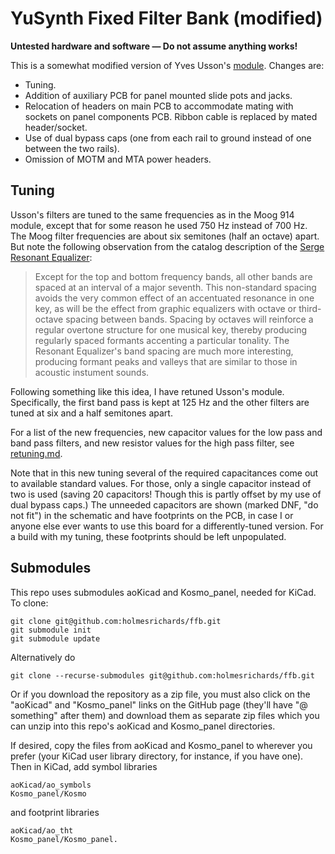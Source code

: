# YuSynth Fixed Filter Bank (modified)

**Untested hardware and software — Do not assume anything works!**

This is a somewhat modified version of Yves Usson's [module](https://www.yusynth.net/Modular/EN/BANK/index.html). Changes are:

* Tuning.
* Addition of auxiliary PCB for panel mounted slide pots and jacks.
* Relocation of headers on main PCB to accommodate mating with sockets on panel components PCB. Ribbon cable is replaced by mated header/socket.
* Use of dual bypass caps (one from each rail to ground instead of one between the two rails).
* Omission of MOTM and MTA power headers.

## Tuning
Usson's filters are tuned to the same frequencies as in the Moog 914 module, except that for some reason he used 750 Hz instead of 700 Hz. The Moog filter frequencies are about six semitones (half an octave) apart. But note the following observation from the catalog description of the [Serge Resonant Equalizer](https://www.elby-designs.com/webtek/cgs/serge/cgs202/cgs202.htm): 

> Except for the top and bottom frequency bands, all other bands are spaced at an interval of a major seventh. This non-standard spacing avoids the very common effect of an accentuated resonance in one key, as will be the effect from graphic equalizers with octave or third-octave spacing between bands. Spacing by octaves will reinforce a regular overtone structure for one musical key, thereby producing regularly spaced formants accenting a particular tonality. The Resonant Equalizer's band spacing are much more interesting, producing formant peaks and valleys that are similar to those in acoustic instument sounds.

Following something like this idea, I have retuned Usson's module. Specifically, the first band pass is kept at 125 Hz and the other filters are tuned at six and a half semitones apart. 

For a list of the new frequencies, new capacitor values for the low pass and band pass filters, and new resistor values for the high pass filter, see [retuning.md](Docs/retuning.md).

Note that in this new tuning several of the required capacitances come out to available standard values. For those, only a single capacitor instead of two is used (saving 20 capacitors! Though this is partly offset by my use of dual bypass caps.) The unneeded capacitors are shown (marked DNF, "do not fit") in the schematic and have footprints on the PCB, in case I or anyone else ever wants to use this board for a differently-tuned version. For a build with my tuning, these footprints should be left unpopulated.

## Submodules

This repo uses submodules aoKicad and Kosmo_panel, needed for KiCad. To clone:

```
git clone git@github.com:holmesrichards/ffb.git
git submodule init
git submodule update
```


Alternatively do

```
git clone --recurse-submodules git@github.com:holmesrichards/ffb.git
```

Or if you download the repository as a zip file, you must also click on the "aoKicad" and "Kosmo\_panel" links on the GitHub page (they'll have "@ something" after them) and download them as separate zip files which you can unzip into this repo's aoKicad and Kosmo\_panel directories.

If desired, copy the files from aoKicad and Kosmo\_panel to wherever you prefer (your KiCad user library directory, for instance, if you have one). Then in KiCad, add symbol libraries 

```
aoKicad/ao_symbols
Kosmo_panel/Kosmo
```
and footprint libraries 
```
aoKicad/ao_tht
Kosmo_panel/Kosmo_panel.
```
